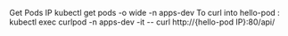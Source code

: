 Get Pods IP
kubectl get pods -o wide -n apps-dev
To curl into hello-pod :
kubectl exec curlpod -n apps-dev -it -- curl http://{hello-pod IP}:80/api/

